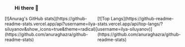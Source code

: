 ### Hi there 👋

<!--
**ilya-siluyanov/ilya-siluyanov** is a ✨ _special_ ✨ repository because its `README.md` (this file) appears on your GitHub profile.

Here are some ideas to get you started:

- 🔭 I’m currently working on ...
- 🌱 I’m currently learning ...
- 👯 I’m looking to collaborate on ...
- 🤔 I’m looking for help with ...
- 💬 Ask me about ...
- 📫 How to reach me: ...
- 😄 Pronouns: ...
- ⚡ Fun fact: ...
-->

<div style="display:flex;justify-content:center;flex-flow:row;">
  <div>
  [![Anurag's GitHub stats](https://github-readme-stats.vercel.app/api?username=ilya-siluyanov&show_icons=true&theme=radical)](https://github.com/anuraghazra/github-readme-stats)
  </div>
  <div>
[![Top Langs](https://github-readme-stats.vercel.app/api/top-langs/?username=ilya-siluyanov)](https://github.com/anuraghazra/github-readme-stats)
  </div>
</div>

